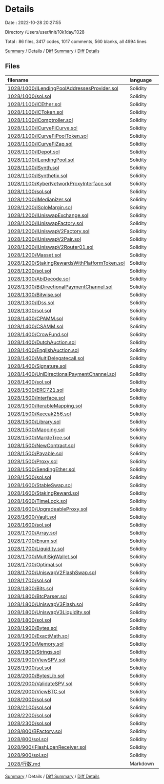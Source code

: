 # Details

Date : 2022-10-28 20:27:55

Directory /Users/user/init/10k1day/1028

Total : 86 files,  3417 codes, 1017 comments, 560 blanks, all 4994 lines

[Summary](results.md) / Details / [Diff Summary](diff.md) / [Diff Details](diff-details.md)

## Files
| filename | language | code | comment | blank | total |
| :--- | :--- | ---: | ---: | ---: | ---: |
| [1028/1000/ILendingPoolAddressesProvider.sol](/1028/1000/ILendingPoolAddressesProvider.sol) | Solidity | 25 | 22 | 2 | 49 |
| [1028/1000/sol.sol](/1028/1000/sol.sol) | Solidity | 0 | 0 | 1 | 1 |
| [1028/1100/ICEther.sol](/1028/1100/ICEther.sol) | Solidity | 14 | 11 | 2 | 27 |
| [1028/1100/ICToken.sol](/1028/1100/ICToken.sol) | Solidity | 21 | 18 | 2 | 41 |
| [1028/1100/IComptroller.sol](/1028/1100/IComptroller.sol) | Solidity | 22 | 19 | 2 | 43 |
| [1028/1100/ICurveFiCurve.sol](/1028/1100/ICurveFiCurve.sol) | Solidity | 28 | 25 | 2 | 55 |
| [1028/1100/ICurveFiPoolToken.sol](/1028/1100/ICurveFiPoolToken.sol) | Solidity | 16 | 13 | 1 | 30 |
| [1028/1100/ICurveFiZap.sol](/1028/1100/ICurveFiZap.sol) | Solidity | 13 | 10 | 3 | 26 |
| [1028/1100/IDepot.sol](/1028/1100/IDepot.sol) | Solidity | 16 | 13 | 2 | 31 |
| [1028/1100/ILendingPool.sol](/1028/1100/ILendingPool.sol) | Solidity | 61 | 15 | 2 | 78 |
| [1028/1100/ISynth.sol](/1028/1100/ISynth.sol) | Solidity | 8 | 5 | 2 | 15 |
| [1028/1100/ISynthetix.sol](/1028/1100/ISynthetix.sol) | Solidity | 29 | 27 | 2 | 58 |
| [1028/1100/KyberNetworkProxyInterface.sol](/1028/1100/KyberNetworkProxyInterface.sol) | Solidity | 16 | 12 | 5 | 33 |
| [1028/1100/sol.sol](/1028/1100/sol.sol) | Solidity | 0 | 0 | 1 | 1 |
| [1028/1200/IMedianizer.sol](/1028/1200/IMedianizer.sol) | Solidity | 22 | 19 | 2 | 43 |
| [1028/1200/ISoloMargin.sol](/1028/1200/ISoloMargin.sol) | Solidity | 58 | 54 | 3 | 115 |
| [1028/1200/IUniswapExchange.sol](/1028/1200/IUniswapExchange.sol) | Solidity | 12 | 10 | 2 | 24 |
| [1028/1200/IUniswapFactory.sol](/1028/1200/IUniswapFactory.sol) | Solidity | 8 | 5 | 2 | 15 |
| [1028/1200/IUniswapV2Factory.sol](/1028/1200/IUniswapV2Factory.sol) | Solidity | 9 | 6 | 2 | 17 |
| [1028/1200/IUniswapV2Pair.sol](/1028/1200/IUniswapV2Pair.sol) | Solidity | 29 | 26 | 2 | 57 |
| [1028/1200/IUniswapV2Router01.sol](/1028/1200/IUniswapV2Router01.sol) | Solidity | 22 | 19 | 2 | 43 |
| [1028/1200/Masset.sol](/1028/1200/Masset.sol) | Solidity | 11 | 8 | 2 | 21 |
| [1028/1200/StakingRewardsWithPlatformToken.sol](/1028/1200/StakingRewardsWithPlatformToken.sol) | Solidity | 12 | 9 | 2 | 23 |
| [1028/1200/sol.sol](/1028/1200/sol.sol) | Solidity | 0 | 0 | 1 | 1 |
| [1028/1300/AbiDecode.sol](/1028/1300/AbiDecode.sol) | Solidity | 14 | 3 | 5 | 22 |
| [1028/1300/BiDirectionalPaymentChannel.sol](/1028/1300/BiDirectionalPaymentChannel.sol) | Solidity | 81 | 10 | 16 | 107 |
| [1028/1300/Bitwise.sol](/1028/1300/Bitwise.sol) | Solidity | 46 | 12 | 9 | 67 |
| [1028/1300/IDss.sol](/1028/1300/IDss.sol) | Solidity | 172 | 138 | 6 | 316 |
| [1028/1300/sol.sol](/1028/1300/sol.sol) | Solidity | 0 | 0 | 1 | 1 |
| [1028/1400/CPAMM.sol](/1028/1400/CPAMM.sol) | Solidity | 151 | 16 | 26 | 193 |
| [1028/1400/CSAMM.sol](/1028/1400/CSAMM.sol) | Solidity | 83 | 16 | 14 | 113 |
| [1028/1400/CrowFund.sol](/1028/1400/CrowFund.sol) | Solidity | 122 | 18 | 17 | 157 |
| [1028/1400/DutchAuction.sol](/1028/1400/DutchAuction.sol) | Solidity | 39 | 6 | 10 | 55 |
| [1028/1400/EnglishAuction.sol](/1028/1400/EnglishAuction.sol) | Solidity | 59 | 12 | 14 | 85 |
| [1028/1400/MultiDelegatecall.sol](/1028/1400/MultiDelegatecall.sol) | Solidity | 20 | 3 | 5 | 28 |
| [1028/1400/Signature.sol](/1028/1400/Signature.sol) | Solidity | 38 | 9 | 2 | 49 |
| [1028/1400/UniDirectionalPaymentChannel.sol](/1028/1400/UniDirectionalPaymentChannel.sol) | Solidity | 42 | 11 | 15 | 68 |
| [1028/1400/sol.sol](/1028/1400/sol.sol) | Solidity | 0 | 0 | 1 | 1 |
| [1028/1500/ERC721.sol](/1028/1500/ERC721.sol) | Solidity | 64 | 30 | 12 | 106 |
| [1028/1500/Interface.sol](/1028/1500/Interface.sol) | Solidity | 31 | 18 | 7 | 56 |
| [1028/1500/IterableMapping.sol](/1028/1500/IterableMapping.sol) | Solidity | 44 | 12 | 12 | 68 |
| [1028/1500/Keccak256.sol](/1028/1500/Keccak256.sol) | Solidity | 18 | 7 | 3 | 28 |
| [1028/1500/Library.sol](/1028/1500/Library.sol) | Solidity | 30 | 8 | 6 | 44 |
| [1028/1500/Mapping.sol](/1028/1500/Mapping.sol) | Solidity | 25 | 10 | 5 | 40 |
| [1028/1500/MarkleTree.sol](/1028/1500/MarkleTree.sol) | Solidity | 24 | 3 | 5 | 32 |
| [1028/1500/NewContract.sol](/1028/1500/NewContract.sol) | Solidity | 35 | 8 | 6 | 49 |
| [1028/1500/Payable.sol](/1028/1500/Payable.sol) | Solidity | 14 | 8 | 6 | 28 |
| [1028/1500/Proxy.sol](/1028/1500/Proxy.sol) | Solidity | 23 | 6 | 3 | 32 |
| [1028/1500/SendingEther.sol](/1028/1500/SendingEther.sol) | Solidity | 22 | 9 | 4 | 35 |
| [1028/1500/sol.sol](/1028/1500/sol.sol) | Solidity | 0 | 0 | 1 | 1 |
| [1028/1600/StableSwap.sol](/1028/1600/StableSwap.sol) | Solidity | 177 | 15 | 15 | 207 |
| [1028/1600/StakingReward.sol](/1028/1600/StakingReward.sol) | Solidity | 129 | 22 | 17 | 168 |
| [1028/1600/TimeLock.sol](/1028/1600/TimeLock.sol) | Solidity | 51 | 15 | 9 | 75 |
| [1028/1600/UpgradeableProxy.sol](/1028/1600/UpgradeableProxy.sol) | Solidity | 147 | 36 | 25 | 208 |
| [1028/1600/Vault.sol](/1028/1600/Vault.sol) | Solidity | 33 | 11 | 11 | 55 |
| [1028/1600/sol.sol](/1028/1600/sol.sol) | Solidity | 0 | 0 | 1 | 1 |
| [1028/1700/Array.sol](/1028/1700/Array.sol) | Solidity | 27 | 8 | 11 | 46 |
| [1028/1700/Enum.sol](/1028/1700/Enum.sol) | Solidity | 23 | 5 | 7 | 35 |
| [1028/1700/Liquidity.sol](/1028/1700/Liquidity.sol) | Solidity | 31 | 13 | 9 | 53 |
| [1028/1700/MultiSigWallet.sol](/1028/1700/MultiSigWallet.sol) | Solidity | 146 | 20 | 17 | 183 |
| [1028/1700/Optimal.sol](/1028/1700/Optimal.sol) | Solidity | 62 | 14 | 13 | 89 |
| [1028/1700/UniswapV2FlashSwap.sol](/1028/1700/UniswapV2FlashSwap.sol) | Solidity | 58 | 14 | 23 | 95 |
| [1028/1700/sol.sol](/1028/1700/sol.sol) | Solidity | 0 | 0 | 1 | 1 |
| [1028/1800/Bits.sol](/1028/1800/Bits.sol) | Solidity | 121 | 13 | 5 | 139 |
| [1028/1800/BtcParser.sol](/1028/1800/BtcParser.sol) | Solidity | 3 | 1 | 2 | 6 |
| [1028/1800/UniswapV3Flash.sol](/1028/1800/UniswapV3Flash.sol) | Solidity | 85 | 18 | 21 | 124 |
| [1028/1800/UniswapV3Liquidity.sol](/1028/1800/UniswapV3Liquidity.sol) | Solidity | 110 | 24 | 24 | 158 |
| [1028/1800/sol.sol](/1028/1800/sol.sol) | Solidity | 0 | 0 | 1 | 1 |
| [1028/1900/Bytes.sol](/1028/1900/Bytes.sol) | Solidity | 53 | 7 | 8 | 68 |
| [1028/1900/ExactMath.sol](/1028/1900/ExactMath.sol) | Solidity | 37 | 5 | 5 | 47 |
| [1028/1900/Memory.sol](/1028/1900/Memory.sol) | Solidity | 57 | 9 | 15 | 81 |
| [1028/1900/Strings.sol](/1028/1900/Strings.sol) | Solidity | 152 | 11 | 13 | 176 |
| [1028/1900/ViewSPV.sol](/1028/1900/ViewSPV.sol) | Solidity | 60 | 10 | 9 | 79 |
| [1028/1900/sol.sol](/1028/1900/sol.sol) | Solidity | 0 | 0 | 1 | 1 |
| [1028/2000/BytesLib.sol](/1028/2000/BytesLib.sol) | Solidity | 53 | 7 | 9 | 69 |
| [1028/2000/ValidateSPV.sol](/1028/2000/ValidateSPV.sol) | Solidity | 40 | 8 | 5 | 53 |
| [1028/2000/ViewBTC.sol](/1028/2000/ViewBTC.sol) | Solidity | 79 | 12 | 6 | 97 |
| [1028/2000/sol.sol](/1028/2000/sol.sol) | Solidity | 0 | 0 | 1 | 1 |
| [1028/2100/sol.sol](/1028/2100/sol.sol) | Solidity | 0 | 0 | 1 | 1 |
| [1028/2200/sol.sol](/1028/2200/sol.sol) | Solidity | 0 | 0 | 1 | 1 |
| [1028/2300/sol.sol](/1028/2300/sol.sol) | Solidity | 0 | 0 | 1 | 1 |
| [1028/800/BFactory.sol](/1028/800/BFactory.sol) | Solidity | 6 | 0 | 4 | 10 |
| [1028/800/sol.sol](/1028/800/sol.sol) | Solidity | 0 | 0 | 1 | 1 |
| [1028/900/IFlashLoanReceiver.sol](/1028/900/IFlashLoanReceiver.sol) | Solidity | 12 | 0 | 7 | 19 |
| [1028/900/sol.sol](/1028/900/sol.sol) | Solidity | 0 | 0 | 1 | 1 |
| [1028/行数.md](/1028/%E8%A1%8C%E6%95%B0.md) | Markdown | 16 | 0 | 0 | 16 |

[Summary](results.md) / Details / [Diff Summary](diff.md) / [Diff Details](diff-details.md)